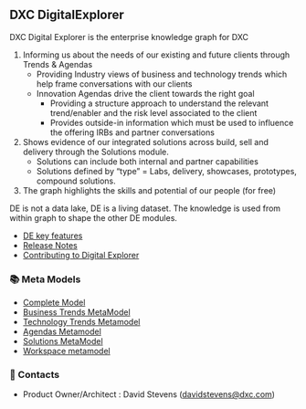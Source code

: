 ## DXC DigitalExplorer 

DXC Digital Explorer is the enterprise knowledge graph for DXC
1.	Informing us about the needs of our existing and future clients through Trends & Agendas
    - Providing Industry views of business and technology trends which help frame conversations with our clients
    - Innovation Agendas drive the client towards the right goal
        - Providing a structure approach to understand the relevant trend/enabler and the risk level associated to the client
        - Provides outside-in information which must be used to influence the offering IRBs and partner conversations
2.	Shows evidence of our integrated solutions across build, sell and delivery through the Solutions module.
    - Solutions can include both internal and partner capabilities
    - Solutions defined by “type” = Labs, delivery, showcases, prototypes, compound solutions.
3.	The graph highlights the skills and potential of our people (for free)

DE is not a data lake, DE is a living dataset.  The knowledge is used from within graph to shape the other DE modules. 

* [DE key features](deFeatures.md)
* [Release Notes](ReleaseNotes)
* [Contributing to Digital Explorer](contributing.md)

### :books: Meta Models
* [Complete Model](MetaModels/completeModel.md)
* [Business Trends MetaModel](MetaModels/BusinessTrendMetaModel.md)
* [Technology Trends Metamodel](MetaModels/TechnologyTrendMetaModel.md)
* [Agendas Metamodel](MetaModels/AgendaMetaModel.md)
* [Solutions MetaModel](MetaModels/SolutionMetaModel.md)
* [Workspace metamodel](MetaModels/WorkspaceMetaModel.md)

### :busts_in_silhouette: Contacts

* Product Owner/Architect : David Stevens (davidstevens@dxc.com)
